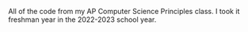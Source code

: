 All of the code from my AP Computer Science Principles class. I took it freshman year in the 2022-2023 school year.
